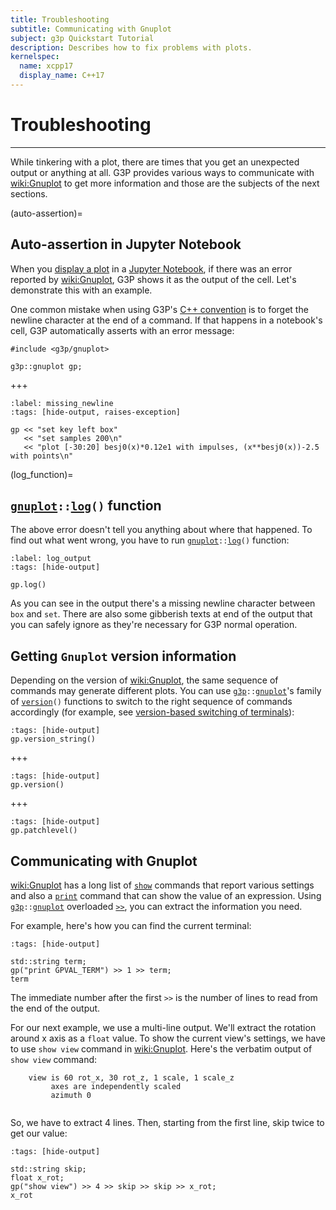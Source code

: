 ```yaml
---
title: Troubleshooting
subtitle: Communicating with Gnuplot
subject: g3p Quickstart Tutorial
description: Describes how to fix problems with plots.
kernelspec:
  name: xcpp17
  display_name: C++17
---
```


# Troubleshooting

---

While tinkering with a plot, there are times that you get an unexpected output or anything at all. G3P provides various ways to communicate with <wiki:Gnuplot> to get more information and those are the subjects of the next sections.

(auto-assertion)=
## Auto-assertion in Jupyter Notebook

When you [display a plot](./01_the_basics.md#display-the-plot) in a [Jupyter Notebook](wiki:Project_Jupyter), if there was an error reported by <wiki:Gnuplot>, G3P shows it as the output of the cell. Let's demonstrate this with an example.

One common mistake when using G3P's [C++ convention](./01_the_basics.md#cpp_convention) is to forget the newline character at the end of a command. If that happens in a notebook's cell, G3P automatically asserts with an error message:

```{code-cell} cpp
#include <g3p/gnuplot>

g3p::gnuplot gp;
```
+++
```{code-cell} cpp
:label: missing_newline
:tags: [hide-output, raises-exception]

gp << "set key left box"
   << "set samples 200\n"
   << "plot [-30:20] besj0(x)*0.12e1 with impulses, (x**besj0(x))-2.5 with points\n"
```

(log_function)=
## [`gnuplot`](./api_ref.md#class_gnuplot)`::`[`log`](./api_ref.md#gnuplot_log)`()` function 

The above error doesn't tell you anything about where that happened. To find out what went wrong, you have to run [`gnuplot`](./api_ref.md#class_gnuplot)`::`[`log`](./api_ref.md#gnuplot_log)`()` function:

```{code-cell} cpp
:label: log_output
:tags: [hide-output]

gp.log()
```

As you can see in the output there's a missing newline character between `box` and `set`. There are also some gibberish texts at end of the output that you can safely ignore as they're necessary for G3P normal operation.

## Getting `Gnuplot` version information

Depending on the version of <wiki:Gnuplot>, the same sequence of commands may generate different plots. You can use [`g3p`](./api_ref.md#namespace_g3p)`::`[`gnuplot`](./api_ref.md#class_gnuplot)'s family of [`version`](./api_ref.md#gnuplot_version)`()` functions to switch to the right sequence of commands accordingly (for example, see [version-based switching of terminals](./03_animating_plots.md#version-based-switching)):

```{code-cell} cpp
:tags: [hide-output]
gp.version_string()
```
+++
```{code-cell} cpp
:tags: [hide-output]
gp.version()
```
+++
```{code-cell} cpp
:tags: [hide-output]
gp.patchlevel()
```

## Communicating with Gnuplot

<wiki:Gnuplot> has a long list of [`show`](http://gnuplot.info/docs_6.0/loc10320.html) commands that report various settings and also a [`print`](http://gnuplot.info/docs_6.0/loc10069.html) command that can show the value of an expression. Using [`g3p`](./api_ref.md#namespace_g3p)`::`[`gnuplot`](./api_ref.md#class_gnuplot) overloaded [`>>`](./api_ref.md#gnuplot_out_operator), you can extract the information you need.

For example, here's how you can find the current terminal:

```{code-cell} cpp
:tags: [hide-output]

std::string term;
gp("print GPVAL_TERM") >> 1 >> term;
term
```

The immediate number after the first `>>` is the number of lines to read from the end of the output.

For our next example, we use a multi-line output. We'll extract the rotation around x axis as a `float` value. To show the current view's settings, we have to use `show view` command in <wiki:Gnuplot>. Here's the verbatim output of `show view` command:
```
	view is 60 rot_x, 30 rot_z, 1 scale, 1 scale_z
		 axes are independently scaled
		 azimuth 0
 
```
So, we have to extract 4 lines. Then, starting from the first line, skip twice to get our value:

```{code-cell} cpp
:tags: [hide-output]

std::string skip;
float x_rot;
gp("show view") >> 4 >> skip >> skip >> x_rot;
x_rot
```

